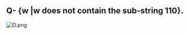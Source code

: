 ## Q- {w |w does not contain the sub-string 110}.

![D.png](https://github.com/Tan12d/Oracle-Database-Problems/assets/100254217/bdfa468d-540b-4fa0-8496-70133a3325ed)
